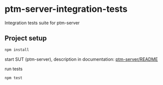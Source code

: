 # ptm-server-integration-tests
Integration tests suite for ptm-server 

## Project setup 
```bash
npm install
```

start SUT (ptm-server), description in documentation:
 [ptm-server/README](https://github.com/medvecky/ptm-server/blob/master/README.md)

run tests

```bash
npm test
```
